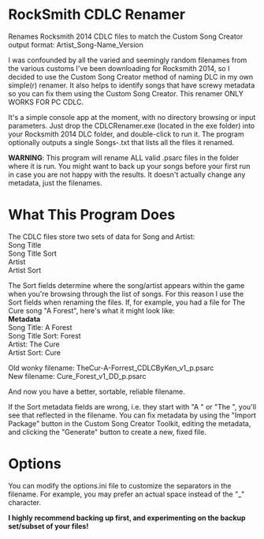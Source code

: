 RockSmith CDLC Renamer
===================

Renames Rocksmith 2014 CDLC files to match the Custom Song Creator output format: Artist_Song-Name_Version

I was confounded by all the varied and seemingly random filenames from the various customs I've been downloading
for Rocksmith 2014, so I decided to use the Custom Song Creator method of naming DLC in my own simple(r) renamer. 
It also helps to identify songs that have screwy metadata so you can fix them using the Custom Song Creator.
This renamer ONLY WORKS FOR PC CDLC.

It's a simple console app at the moment, with no directory browsing or input parameters.  Just drop the CDLCRenamer.exe 
(located in the exe folder) into your Rocksmith 2014 DLC folder, and double-click to run it.  The program optionally
outputs a single Songs-<datestamp>.txt that lists all the files it renamed.

<strong>WARNING</strong>: This program will rename ALL valid .psarc files in the folder where it is run.  You might want to back up your songs before your first run in case you are not happy with the results.  It doesn't actually change any metadata, just the filenames.

What This Program Does
======================

The CDLC files store two sets of data for Song and Artist:<br>
  Song Title<br>
  Song Title Sort<br>
  Artist<br>
  Artist Sort<br>

The Sort fields determine where the song/artist appears within the game when you're browsing through the list of songs.
For this reason I use the Sort fields when renaming the files.  If, for example, you had a file for The Cure
song "A Forest", here's what it might look like:<br>
  <strong>Metadata</strong><br>
  Song Title: A Forest<br>
  Song Title Sort: Forest<br>
  Artist: The Cure<br>
  Artist Sort: Cure<br>

  Old wonky filename: TheCur-A-Forrest_CDLCByKen_v1_p.psarc<br>
  New filename: Cure_Forest_v1_DD_p.psarc<br>

And now you have a better, sortable, reliable filename.  

If the Sort metadata fields are wrong, i.e. they start with "A " or "The ", you'll see that reflected in the filename. 
You can fix metadata by using the "Import Package" button in the Custom Song Creator Toolkit, editing the metadata, 
and clicking the "Generate" button to create a new, fixed file.

Options
=======

You can modify the options.ini file to customize the separators in the filename.  For example, you may prefer an actual space instead of the "_" character.

<strong>I highly recommend backing up first, and experimenting on the backup set/subset of your files!</strong>
